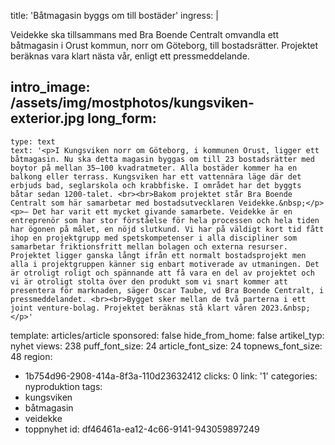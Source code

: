 title: 'Båtmagasin byggs om till bostäder'
ingress: |
  <p>Veidekke ska tillsammans med Bra Boende Centralt omvandla ett båtmagasin i Orust kommun, norr om Göteborg, till bostadsrätter. Projektet beräknas vara klart nästa vår, enligt ett pressmeddelande.
  </p>
  
intro_image: /assets/img/mostphotos/kungsviken-exterior.jpg
long_form:
  -
    type: text
    text: '<p>I Kungsviken norr om Göteborg, i kommunen Orust, ligger ett båtmagasin. Nu ska detta magasin byggas om till 23 bostadsrätter med boytor på mellan 35–100 kvadratmeter. Alla bostäder kommer ha en balkong eller terrass. Kungsviken har ett vattennära läge där det erbjuds bad, seglarskola och krabbfiske. I området har det byggts båtar sedan 1200-talet. <br><br>Bakom projektet står Bra Boende Centralt som här samarbetar med bostadsutvecklaren Veidekke.&nbsp;</p><p>– Det har varit ett mycket givande samarbete. Veidekke är en entreprenör som har stor förståelse för hela processen och hela tiden har ögonen på målet, en nöjd slutkund. Vi har på väldigt kort tid fått ihop en projektgrupp med spetskompetenser i alla discipliner som samarbetar friktionsfritt mellan bolagen och externa resurser. Projektet ligger ganska långt ifrån ett normalt bostadsprojekt men alla i projektgruppen känner sig enbart motiverade av utmaningen. Det är otroligt roligt och spännande att få vara en del av projektet och vi är otroligt stolta över den produkt som vi snart kommer att presentera för marknaden, säger Oscar Taube, vd Bra Boende Centralt, i pressmeddelandet. <br><br>Bygget sker mellan de två parterna i ett joint venture-bolag. Projektet beräknas stå klart våren 2023.&nbsp;</p>'
template: articles/article
sponsored: false
hide_from_home: false
artikel_typ: nyhet
views: 238
puff_font_size: 24
article_font_size: 24
topnews_font_size: 48
region:
  - 1b754d96-2908-414a-8f3a-110d23632412
clicks: 0
link: '1'
categories: nyproduktion
tags:
  - kungsviken
  - båtmagasin
  - veidekke
  - toppnyhet
id: df46461a-ea12-4c66-9141-943059897249
